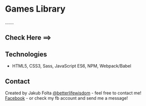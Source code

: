 # Games Library
.......

## Check Here ==> 

## Technologies
* HTML5, CSS3, Sass, JavaScript ES6, NPM, Webpack/Babel

## Contact
Created by Jakub Folta [@betterlifewisdom](https://www.betterlifewisdom.com/) - feel free to contact me!<br/>
[Facebook](https://www.facebook.com/jakub.folta.58) - or check my fb account and send me a message!
